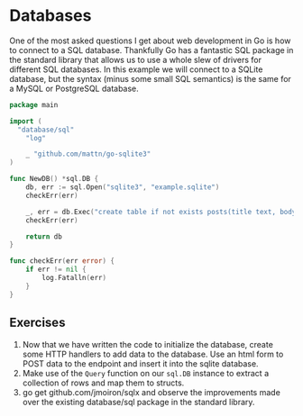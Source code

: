 # Databases
One of the most asked questions I get about web development in Go is how to
connect to a SQL database. Thankfully Go has a fantastic SQL package in the
standard library that allows us to use a whole slew of drivers for different
SQL databases. In this example we will connect to a SQLite database, but the
syntax (minus some small SQL semantics) is the same for a MySQL or PostgreSQL
database.

``` go
package main

import (
  "database/sql"
	"log"

	_ "github.com/mattn/go-sqlite3"
)

func NewDB() *sql.DB {
	db, err := sql.Open("sqlite3", "example.sqlite")
	checkErr(err)

	_, err = db.Exec("create table if not exists posts(title text, body text)")
	checkErr(err)

	return db
}

func checkErr(err error) {
	if err != nil {
		log.Fatalln(err)
	}
}
```

## Exercises
1. Now that we have written the code to initialize the database, create some HTTP handlers to add data to the database. Use an html form to POST data to the endpoint and insert it into the sqlite database.
2. Make use of the `Query` function on our `sql.DB` instance to extract a collection of rows and map them to structs.
3. go get github.com/jmoiron/sqlx and observe the improvements made over the existing database/sql package in the standard library.
